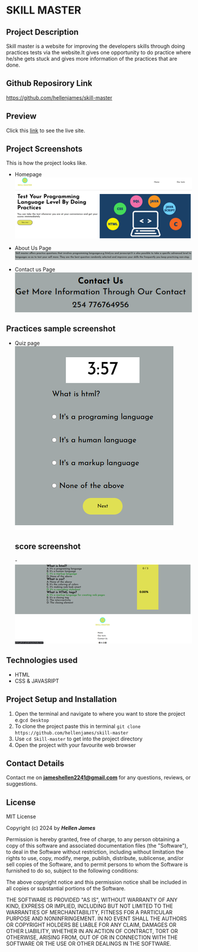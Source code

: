 # SKILL MASTER

## Project Description

Skill master is a website for improving the developers skills through doing practices tests via the website.It gives one opportunity to do practice where he/she gets stuck and gives more information of the practices that are done.

## Github Reposirory Link

https://github.com/hellenjames/skill-master

## Preview

Click this [link](https://hellenjames.github.io/skill-master/) to see the live site.

## Project Screenshots

This is how the project looks like.

- Homepage
  ![Home Page ](/images/hom.png)

- About Us Page
  ![Abou Us Page ](./images/aboutus.png)

- Contact us Page
  ![Abou Us Page ](./images/c.png)

## Practices sample screenshot

- Quiz page
  ![Abou Us Page ](./images/quiz.png)

  ## score screenshot

  -![Abou Us Page ](./images/Score.png)

## Technologies used

- HTML
- CSS & JAVASRIPT

## Project Setup and Installation

1. Open the terminal and navigate to where you want to store the project e.g`cd Desktop`
2. To clone the project paste this in terminal `git clone https://github.com/hellenjames/skill-master`
3. Use `cd Skill-master` to get into the project directory
4. Open the project with your favourite web browser

## Contact Details

Contact me on **jameshellen2241@gmail.com** for any questions, reviews, or suggestions.

## License

MIT License

Copyright (c) 2024 by **_Hellen James_**

Permission is hereby granted, free of charge, to any person obtaining a copy
of this software and associated documentation files (the "Software"), to deal
in the Software without restriction, including without limitation the rights
to use, copy, modify, merge, publish, distribute, sublicense, and/or sell
copies of the Software, and to permit persons to whom the Software is
furnished to do so, subject to the following conditions:

The above copyright notice and this permission notice shall be included in all
copies or substantial portions of the Software.

THE SOFTWARE IS PROVIDED "AS IS", WITHOUT WARRANTY OF ANY KIND, EXPRESS OR
IMPLIED, INCLUDING BUT NOT LIMITED TO THE WARRANTIES OF MERCHANTABILITY,
FITNESS FOR A PARTICULAR PURPOSE AND NONINFRINGEMENT. IN NO EVENT SHALL THE
AUTHORS OR COPYRIGHT HOLDERS BE LIABLE FOR ANY CLAIM, DAMAGES OR OTHER
LIABILITY, WHETHER IN AN ACTION OF CONTRACT, TORT OR OTHERWISE, ARISING FROM,
OUT OF OR IN CONNECTION WITH THE SOFTWARE OR THE USE OR OTHER DEALINGS IN THE
SOFTWARE.
